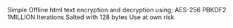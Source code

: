 Simple Offline html text encryption and decryption using; 
AES-256
PBKDF2 1MILLION Iterations
Salted with 128 bytes
Use at own risk
